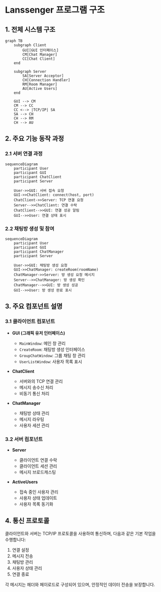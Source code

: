 # Lanssenger 프로그램 구조

## 1. 전체 시스템 구조

```mermaid
graph TB
    subgraph Client
        GUI[GUI 인터페이스]
        CM[Chat Manager]
        CC[Chat Client]
    end

    subgraph Server
        SA[Server Acceptor]
        CH[Connection Handler]
        RM[Room Manager]
        AU[Active Users]
    end

    GUI --> CM
    CM --> CC
    CC <--> |TCP/IP| SA
    SA --> CH
    CH --> RM
    CH --> AU
```

## 2. 주요 기능 동작 과정

### 2.1 서버 연결 과정

```mermaid
sequenceDiagram
    participant User
    participant GUI
    participant ChatClient
    participant Server

    User->>GUI: 서버 접속 요청
    GUI->>ChatClient: connect(host, port)
    ChatClient->>Server: TCP 연결 요청
    Server-->>ChatClient: 연결 수락
    ChatClient-->>GUI: 연결 성공 알림
    GUI-->>User: 연결 상태 표시
```

### 2.2 채팅방 생성 및 참여

```mermaid
sequenceDiagram
    participant User
    participant GUI
    participant ChatManager
    participant Server

    User->>GUI: 채팅방 생성 요청
    GUI->>ChatManager: createRoom(roomName)
    ChatManager->>Server: 방 생성 요청 메시지
    Server-->>ChatManager: 방 생성 확인
    ChatManager-->>GUI: 방 생성 성공
    GUI-->>User: 방 생성 완료 표시
```

## 3. 주요 컴포넌트 설명

### 3.1 클라이언트 컴포넌트

- **GUI (그래픽 유저 인터페이스)**

  - `MainWindow`: 메인 창 관리
  - `CreateRoom`: 채팅방 생성 인터페이스
  - `GroupChatWindow`: 그룹 채팅 창 관리
  - `UserListWindow`: 사용자 목록 표시

- **ChatClient**

  - 서버와의 TCP 연결 관리
  - 메시지 송수신 처리
  - 비동기 통신 처리

- **ChatManager**
  - 채팅방 상태 관리
  - 메시지 라우팅
  - 사용자 세션 관리

### 3.2 서버 컴포넌트

- **Server**

  - 클라이언트 연결 수락
  - 클라이언트 세션 관리
  - 메시지 브로드캐스팅

- **ActiveUsers**
  - 접속 중인 사용자 관리
  - 사용자 상태 업데이트
  - 사용자 목록 동기화

## 4. 통신 프로토콜

클라이언트와 서버는 TCP/IP 프로토콜을 사용하여 통신하며, 다음과 같은 기본 작업을 수행합니다:

1. 연결 설정
2. 메시지 전송
3. 채팅방 관리
4. 사용자 상태 관리
5. 연결 종료

각 메시지는 헤더와 페이로드로 구성되어 있으며, 안정적인 데이터 전송을 보장합니다.

